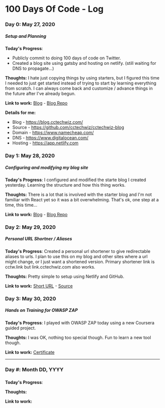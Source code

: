 # 100 Days Of Code - Log

### Day 0: May 27, 2020
##### Setup and Planning

**Today's Progress**:
* Publicly commit to doing 100 days of code on Twitter.
* Created a blog site using gatsby and hosting on netlify. (still waiting for DNS to propagate...)

**Thoughts:** I hate just copying things by using starters, but I figured this time I needed to just get started instead of trying to start by learning everything from scratch. I can always come back and customize / advance things in the future after I've already begun.

**Link to work:** [Blog](blog.cctechwiz.com) - [Blog Repo](https://github.com/cctechwiz/cctechwiz-blog)

**Details for me:**
* Blog - https://blog.cctechwiz.com/
* Source - https://github.com/cctechwiz/cctechwiz-blog
* Domain - https://www.namecheap.com/
* DNS - https://www.digitalocean.com/
* Hosting - https://app.netlify.com

### Day 1: May 28, 2020
##### Configuring and modifying my blog site

**Today's Progress**: I configured and modified the starte blog I created yesterday. Learning the structure and how this thing works.

**Thoughts:** There is a lot that is involved with the starter blog and I'm not familiar with React yet so it was a bit overwhelming. That's ok, one step at a time, this time...

**Link to work:** [Blog](blog.cctechwiz.com) - [Blog Repo](https://github.com/cctechwiz/cctechwiz-blog)

### Day 2: May 29, 2020
##### Personal URL Shortner / Aliases

**Today's Progress**: Created a personal url shortener to give redirectable aliases to urls. I plan to use this on my blog and other sites where a url might change, or I just want a shortened version. Primary shortener link is cctw.link but link.cctechwiz.com also works.

**Thoughts:** Pretty simple to setup using Netlify and GitHub.

**Link to work:** [Short URL](cctw.link) - [Source](https://github.com/cctechwiz/netlify-url-shortener)

### Day 3: May 30, 2020
##### Hands on Training for OWASP ZAP

**Today's Progress**: I played with OWASP ZAP today using a new Coursera guided project.

**Thoughts:** I was OK, nothing too special though. Fun to learn a new tool though.

**Link to work:** [Certificate](https://coursera.org/share/17ad430707617e230ef4f32564a65eb0)

---

### Day #: Month DD, YYYY
##### 

**Today's Progress**: 

**Thoughts:** 

**Link to work:** 

